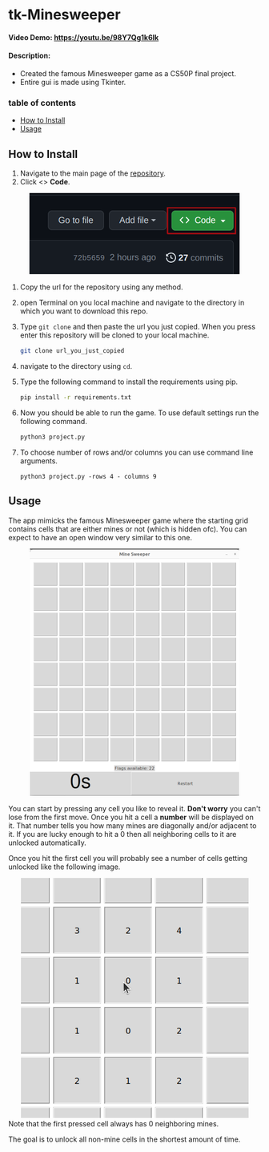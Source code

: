 # tk-Minesweeper

#### Video Demo: https://youtu.be/98Y7Qg1k6lk 

#### Description:

- Created the famous Minesweeper game as a CS50P final project.
- Entire gui is made using Tkinter.
### table of contents
- [How to Install](#how-to-install)
- [Usage](#usage)

## How to Install
1. Navigate to the main page of the [repository](https://github.com/omar-abdelgawad/MineSweeper-python-tkinter).
1. Click <> **Code**.
<div align="center">
<img src="images/repo_code_image.png" alt="green code box in repo image">
</div>

1. Copy the url for the repository using any method.
1. open Terminal on you local machine and navigate to the directory in which you want to download this repo.
1. Type `git clone` and then paste the url you just copied. When you press enter this repository will be cloned to your local machine.
    ```bash
    git clone url_you_just_copied
    ```
1. navigate to the directory using `cd`.
1. Type the following command to install the requirements using pip.
    ```bash
    pip install -r requirements.txt
    ```  
1. Now you should be able to run the game. To use default settings run the following command.
    ```bash
    python3 project.py
    ```

1. To choose number of rows and/or columns you can use command line arguments.
    ```
    python3 project.py -rows 4 - columns 9
    ```
## Usage

The app mimicks the famous Minesweeper game where the starting grid contains cells that are either mines or not (which is hidden ofc). You can expect to have an open window very similar to this one.
<div align="center">
<img src="images/game_at_start.png",alt="image of game at start">
</div>

You can start by pressing any cell you like to reveal it. **Don't worry** you can't lose from the first move. Once you hit a cell a **number** will be displayed on it. That number tells you how many mines are diagonally and/or adjacent to it. If you are lucky enough to hit a 0 then all neighboring cells to it are unlocked automatically.

Once you hit the first cell you will probably see a number of cells getting unlocked like the following image.

<div align="center">
<img src="images/first_pressed_cell.png",alt="image of first pressed cell">
</div>
Note that the first pressed cell always has 0 neighboring mines.

The goal is to unlock all non-mine cells in the shortest amount of time.